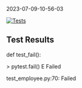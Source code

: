 2023-07-09-10-56-03 


[![Tests](https://img.shields.io/badge/tests-passing-brightgreen)](https://github.com/xRevx/UnitTestingExercise/actions)
## Test Results
<?xml version="1.0" encoding="utf-8"?><testsuites><testsuite name="pytest" errors="0" failures="1" skipped="3" tests="10" time="0.080" timestamp="2023-07-09T10:55:52.085595" hostname="fv-az180-287"><testcase classname="test_employee" name="test_init" time="0.001" /><testcase classname="test_employee" name="test_forename" time="0.001" /><testcase classname="test_employee" name="test_surname" time="0.001" /><testcase classname="test_employee" name="test_no_surname" time="0.001" /><testcase classname="test_employee" name="test_birthday_party" time="0.001" /><testcase classname="test_employee" name="test_invalid_short_email" time="0.001"><skipped type="pytest.xfail" message="" /></testcase><testcase classname="test_employee" name="test_invalid_no_at_email" time="0.001"><skipped type="pytest.xfail" message="" /></testcase><testcase classname="test_employee" name="test_salary_raise" time="0.001" /><testcase classname="test_employee" name="test_negative_salary_raise" time="0.001"><skipped type="pytest.xfail" message="" /></testcase><testcase classname="test_employee" name="test_fail" time="0.001"><failure message="Failed">def test_fail():
&gt;       pytest.fail()
E       Failed

test_employee.py:70: Failed</failure></testcase></testsuite></testsuites>